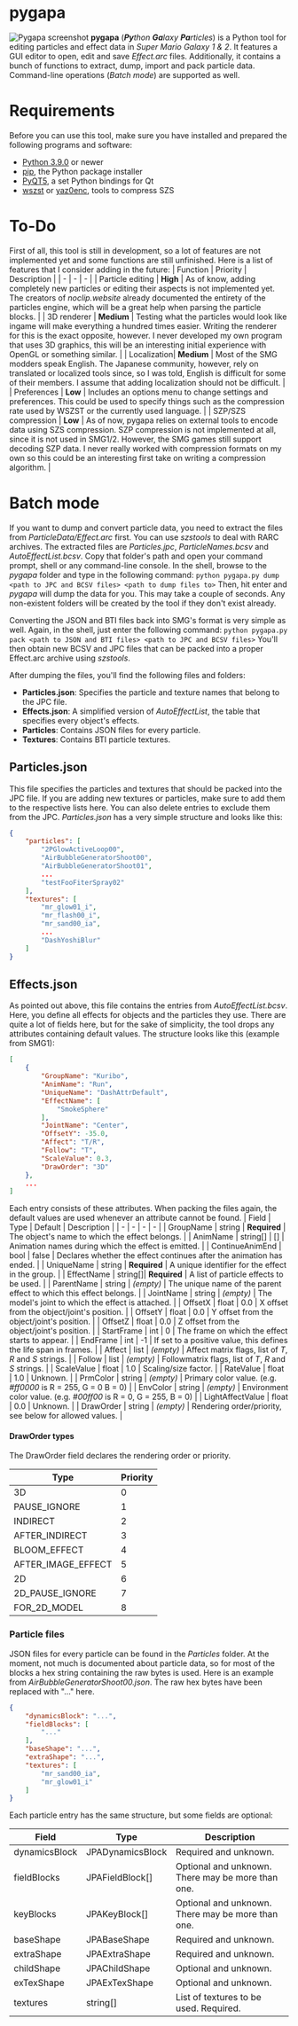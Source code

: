 
# pygapa
![Pygapa screenshot](screenshot.png)
**pygapa** (***Py**thon **Ga**laxy **Pa**rticles*) is a Python tool for editing particles and effect data in *Super Mario Galaxy 1 & 2*. It features a GUI editor to open, edit and save *Effect.arc* files. Additionally, it contains a bunch of functions to extract, dump, import and pack particle data. Command-line operations (*Batch mode*) are supported as well.

# Requirements
Before you can use this tool, make sure you have installed and prepared the following programs and software:
- [Python 3.9.0](https://www.python.org/) or newer
- [pip](https://pypi.org/project/pip/), the Python package installer
- [PyQT5](https://pypi.org/project/PyQt5/), a set Python bindings for Qt
- [wszst](https://szs.wiimm.de/wszst/) or [yaz0enc](http://www.amnoid.de/gc/yaz0enc.zip), tools to compress SZS

# To-Do
First of all, this tool is still in development, so a lot of features are not implemented yet and some functions are still unfinished. Here is a list of features that I consider adding in the future:
| Function | Priority | Description |
| - | - | - |
| Particle editing | **High** | As of know, adding completely new particles or editing their aspects is not implemented yet. The creators of *noclip.website* already documented the entirety of the particles engine, which will be a great help when parsing the particle blocks. |
| 3D renderer | **Medium** | Testing what the particles would look like ingame will make everything a hundred times easier. Writing the renderer for this is the exact opposite, however. I never developed my own program that uses 3D graphics, this will be an interesting initial experience with OpenGL or something similar. |
| Localization| **Medium** | Most of the SMG modders speak English. The Japanese community, however, rely on translated or localized tools since, so I was told, English is difficult for some of their members. I assume that adding localization should not be difficult. |
| Preferences | **Low** | Includes an options menu to change settings and preferences. This could be used to specify things such as the compression rate used by WSZST or the currently used language. |
| SZP/SZS compression | **Low** | As of now, pygapa relies on external tools to encode data using SZS compression. SZP compression is not implemented at all, since it is not used in SMG1/2. However, the SMG games still support decoding SZP data. I never really worked with compression formats on my own so this could be an interesting first take on writing a compression algorithm. |

# Batch mode
If you want to dump and convert particle data, you need to extract the files from *ParticleData/Effect.arc* first. You can use *szstools* to deal with RARC archives. The extracted files are *Particles.jpc*, *ParticleNames.bcsv* and *AutoEffectList.bcsv*. Copy that folder's path and open your command prompt, shell or any command-line console. In the shell, browse to the *pygapa* folder and type in the following command:
``python pygapa.py dump <path to JPC and BCSV files> <path to dump files to>``
Then, hit enter and *pygapa* will dump the data for you. This may take a couple of seconds. Any non-existent folders will be created by the tool if they don't exist already.

Converting the JSON and BTI files back into SMG's format is very simple as well. Again, in the shell, just enter the following command:
``python pygapa.py pack <path to JSON and BTI files> <path to JPC and BCSV files>``
You'll then obtain new BCSV and JPC files that can be packed into a proper Effect.arc archive using *szstools*.

After dumping the files, you'll find the following files and folders:
- **Particles.json**: Specifies the particle and texture names that belong to the JPC file.
- **Effects.json**: A simplified version of *AutoEffectList*, the table that specifies every object's effects.
- **Particles**: Contains JSON files for every particle.
- **Textures**: Contains BTI particle textures.

## Particles.json
This file specifies the particles and textures that should be packed into the JPC file. If you are adding new textures or particles, make sure to add them to the respective lists here. You can also delete entries to exclude them from the JPC. *Particles.json* has a very simple structure and looks like this:
```json
{
	"particles": [
		"2PGlowActiveLoop00",
		"AirBubbleGeneratorShoot00",
		"AirBubbleGeneratorShoot01",
		...
		"testFooFiterSpray02"
	],
	"textures": [
		"mr_glow01_i",
		"mr_flash00_i",
		"mr_sand00_ia",
		...
		"DashYoshiBlur"
	]
}
```

## Effects.json
As pointed out above, this file contains the entries from *AutoEffectList.bcsv*. Here, you define all effects for  objects and the particles they use. There are quite a lot of fields here, but for the sake of simplicity, the tool drops any attributes containing default values. The structure looks like this (example from SMG1):
```json
[
    {
        "GroupName": "Kuribo",
        "AnimName": "Run",
        "UniqueName": "DashAttrDefault",
        "EffectName": [
            "SmokeSphere"
        ],
        "JointName": "Center",
        "OffsetY": -35.0,
        "Affect": "T/R",
        "Follow": "T",
        "ScaleValue": 0.3,
        "DrawOrder": "3D"
    },
    ...
]
```
Each entry consists of these attributes. When packing the files again, the default values are used whenever an attribute cannot be found.
| Field | Type | Default | Description |
| - | - | - | - |
| GroupName | string | **Required** | The object's name to which the effect belongs. |
| AnimName | string[] | [] | Animation names during which the effect is emitted. |
| ContinueAnimEnd | bool | false | Declares whether the effect continues after the animation has ended. |
| UniqueName | string | **Required** | A unique identifier for the effect in the group. |
| EffectName | string[]| **Required** | A list of particle effects to be used. |
| ParentName | string | *(empty)* | The unique name of the parent effect to which this effect belongs. |
| JointName | string | *(empty)* | The model's joint to which the effect is attached. |
| OffsetX | float | 0.0 | X offset from the object/joint's position. |
| OffsetY | float | 0.0 | Y offset from the object/joint's position. |
| OffsetZ | float | 0.0 | Z offset from the object/joint's position. |
| StartFrame | int | 0 | The frame on which the effect starts to appear. |
| EndFrame | int | -1 | If set to a positive value, this defines the life span in frames. |
| Affect | list | *(empty)* | Affect matrix flags, list of *T*, *R* and *S* strings. |
| Follow | list | *(empty)* | Followmatrix flags, list of *T*, *R* and *S* strings. |
| ScaleValue | float | 1.0 | Scaling/size factor. |
| RateValue | float | 1.0 | Unknown. |
| PrmColor | string | *(empty)* | Primary color value. (e.g. *#ff0000* is R = 255, G = 0 B = 0) |
| EnvColor | string | *(empty)* | Environment color value. (e.g. *#00ff00* is R = 0, G = 255, B = 0) |
| LightAffectValue | float | 0.0 | Unknown. |
| DrawOrder | string | *(empty)* | Rendering order/priority, see below for allowed values. |

#### DrawOrder types
The DrawOrder field declares the rendering order or priority.

| Type | Priority |
| - | - |
| 3D | 0 |
| PAUSE_IGNORE | 1 |
| INDIRECT | 2 |
| AFTER_INDIRECT | 3 |
| BLOOM_EFFECT | 4 |
| AFTER_IMAGE_EFFECT | 5 |
| 2D | 6 |
| 2D_PAUSE_IGNORE | 7 |
| FOR_2D_MODEL | 8 |

### Particle files
JSON files for every particle can be found in the *Particles* folder. At the moment, not much is documented about particle data, so for most of the blocks a hex string containing the raw bytes is used. Here is an example from *AirBubbleGeneratorShoot00.json*. The raw hex bytes have been replaced with "..." here.
```json
{
    "dynamicsBlock": "...",
    "fieldBlocks": [
        "..."
    ],
    "baseShape": "...",
    "extraShape": "...",
    "textures": [
        "mr_sand00_ia",
        "mr_glow01_i"
    ]
}
```
Each particle entry has the same structure, but some fields are optional:

| Field | Type | Description |
| - | - | - |
| dynamicsBlock | JPADynamicsBlock | Required and unknown. |
| fieldBlocks | JPAFieldBlock[] | Optional and unknown. There may be more than one. |
| keyBlocks | JPAKeyBlock[] | Optional and unknown. There may be more than one. |
| baseShape | JPABaseShape | Required and unknown. |
| extraShape | JPAExtraShape | Required and unknown. |
| childShape | JPAChildShape | Optional and unknown. |
| exTexShape | JPAExTexShape | Optional and unknown. |
| textures | string[] | List of textures to be used. Required. |
